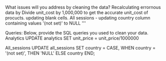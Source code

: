 What issues will you address by cleaning the data? 
Recalculating errornous data by Divide unit_cost by 1,000,000 to get the accurate unit_cost of procucts. 
updating blank cells.
All sessions - updating country column containing values '(not set)' to NULL '''








Queries:
Below, provide the SQL queries you used to clean your data.
Analytics
UPDATE analytics SET unit_price = unit_price/1000000

All_sessions
 UPDATE all_sessions SET country = CASE,
  WHEN country = '(not set)',
  THEN 'NULL' ELSE country END;
